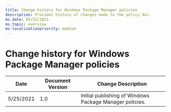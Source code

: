 ```yaml
---
title: Change history for Windows Package Manager policies
description: Provides history of changes made to the policy doc.
ms.date: 05/25/2021
ms.topic: overview
ms.localizationpriority: medium
---
```


# Change history for Windows Package Manager policies

| Date | Document Version | Change Description |
|------|------------------|--------------------|
| 5/25/2021 | 1.0 | Initial publishing of Windows Package Manager policies. |
